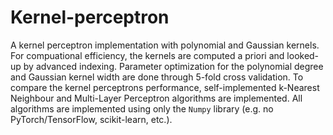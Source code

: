 # Kernel-perceptron
A kernel perceptron implementation with polynomial and Gaussian kernels. For compuational efficiency, the kernels are computed a priori and looked-up by advanced indexing. Parameter optimization for the polynomial degree and Gaussian kernel width are done through 5-fold cross validation. To compare the kernel perceptrons performance, self-implemented k-Nearest Neighbour and Multi-Layer Perceptron algorithms are implemented. All algorithms are implemented using only the `Numpy` library (e.g. no PyTorch/TensorFlow, scikit-learn, etc.).
